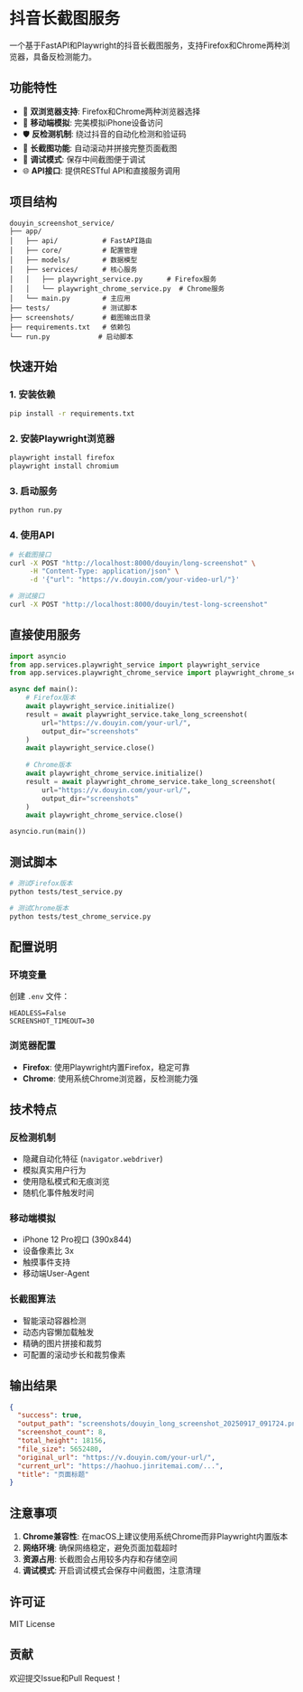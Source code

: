 # 抖音长截图服务

一个基于FastAPI和Playwright的抖音长截图服务，支持Firefox和Chrome两种浏览器，具备反检测能力。

## 功能特性

- 🚀 **双浏览器支持**: Firefox和Chrome两种浏览器选择
- 📱 **移动端模拟**: 完美模拟iPhone设备访问
- 🛡️ **反检测机制**: 绕过抖音的自动化检测和验证码
- 📸 **长截图功能**: 自动滚动并拼接完整页面截图
- 🔧 **调试模式**: 保存中间截图便于调试
- 🌐 **API接口**: 提供RESTful API和直接服务调用

## 项目结构

```
douyin_screenshot_service/
├── app/
│   ├── api/           # FastAPI路由
│   ├── core/          # 配置管理
│   ├── models/        # 数据模型
│   ├── services/      # 核心服务
│   │   ├── playwright_service.py      # Firefox服务
│   │   └── playwright_chrome_service.py  # Chrome服务
│   └── main.py        # 主应用
├── tests/             # 测试脚本
├── screenshots/       # 截图输出目录
├── requirements.txt   # 依赖包
└── run.py            # 启动脚本
```

## 快速开始

### 1. 安装依赖

```bash
pip install -r requirements.txt
```

### 2. 安装Playwright浏览器

```bash
playwright install firefox
playwright install chromium
```

### 3. 启动服务

```bash
python run.py
```

### 4. 使用API

```bash
# 长截图接口
curl -X POST "http://localhost:8000/douyin/long-screenshot" \
     -H "Content-Type: application/json" \
     -d '{"url": "https://v.douyin.com/your-video-url/"}'

# 测试接口
curl -X POST "http://localhost:8000/douyin/test-long-screenshot"
```

## 直接使用服务

```python
import asyncio
from app.services.playwright_service import playwright_service
from app.services.playwright_chrome_service import playwright_chrome_service

async def main():
    # Firefox版本
    await playwright_service.initialize()
    result = await playwright_service.take_long_screenshot(
        url="https://v.douyin.com/your-url/",
        output_dir="screenshots"
    )
    await playwright_service.close()
    
    # Chrome版本
    await playwright_chrome_service.initialize()
    result = await playwright_chrome_service.take_long_screenshot(
        url="https://v.douyin.com/your-url/",
        output_dir="screenshots"
    )
    await playwright_chrome_service.close()

asyncio.run(main())
```

## 测试脚本

```bash
# 测试Firefox版本
python tests/test_service.py

# 测试Chrome版本
python tests/test_chrome_service.py
```

## 配置说明

### 环境变量

创建 `.env` 文件：

```env
HEADLESS=False
SCREENSHOT_TIMEOUT=30
```

### 浏览器配置

- **Firefox**: 使用Playwright内置Firefox，稳定可靠
- **Chrome**: 使用系统Chrome浏览器，反检测能力强

## 技术特点

### 反检测机制

- 隐藏自动化特征 (`navigator.webdriver`)
- 模拟真实用户行为
- 使用隐私模式和无痕浏览
- 随机化事件触发时间

### 移动端模拟

- iPhone 12 Pro视口 (390x844)
- 设备像素比 3x
- 触摸事件支持
- 移动端User-Agent

### 长截图算法

- 智能滚动容器检测
- 动态内容懒加载触发
- 精确的图片拼接和裁剪
- 可配置的滚动步长和裁剪像素

## 输出结果

```json
{
  "success": true,
  "output_path": "screenshots/douyin_long_screenshot_20250917_091724.png",
  "screenshot_count": 8,
  "total_height": 18156,
  "file_size": 5652480,
  "original_url": "https://v.douyin.com/your-url/",
  "current_url": "https://haohuo.jinritemai.com/...",
  "title": "页面标题"
}
```

## 注意事项

1. **Chrome兼容性**: 在macOS上建议使用系统Chrome而非Playwright内置版本
2. **网络环境**: 确保网络稳定，避免页面加载超时
3. **资源占用**: 长截图会占用较多内存和存储空间
4. **调试模式**: 开启调试模式会保存中间截图，注意清理

## 许可证

MIT License

## 贡献

欢迎提交Issue和Pull Request！